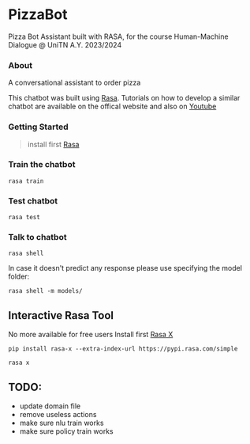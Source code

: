 # PizzaBot
Pizza Bot Assistant built with RASA, for the course Human-Machine Dialogue @ UniTN A.Y. 2023/2024

### About
A conversational assistant to order pizza

This chatbot was built using [Rasa](https://rasa.com/docs/getting-started/). Tutorials on how to develop a similar chatbot are available on the offical website and also on [Youtube](https://www.youtube.com/watch?v=rlAQWbhwqLA&list=PL75e0qA87dlHQny7z43NduZHPo6qd-cRc)

### Getting Started
> install first [Rasa](https://rasa.com/docs/rasa/user-guide/installation/#installation)


### Train the chatbot
```
rasa train
```

### Test chatbot
```
rasa test
```

### Talk to chatbot
```
rasa shell
```
In case it doesn't predict any response please use specifying the model folder:
```commandline
rasa shell -m models/
```

## Interactive Rasa Tool
No more available for free users
Install first [Rasa X](https://rasa.com/docs/rasa-x/)
```
pip install rasa-x --extra-index-url https://pypi.rasa.com/simple
```

```
rasa x
```


## TODO:
- update domain file
- remove useless actions
- make sure nlu train works
- make sure policy train works
